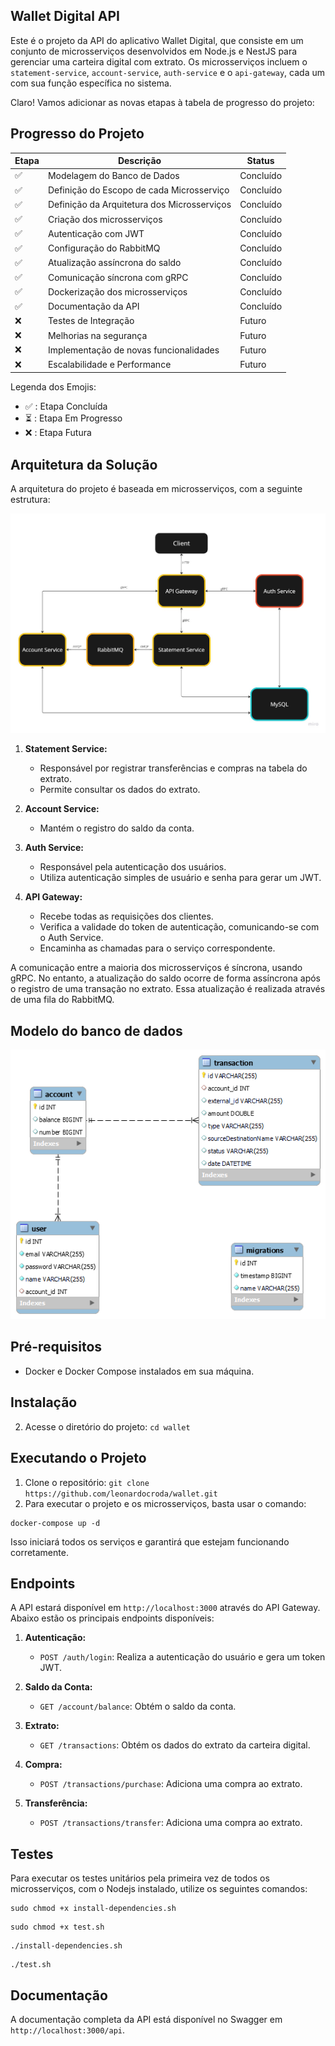## Wallet Digital API

Este é o projeto da API do aplicativo Wallet Digital, que consiste em um conjunto de microsserviços desenvolvidos em Node.js e NestJS para gerenciar uma carteira digital com extrato. Os microsserviços incluem o `statement-service`, `account-service`, `auth-service` e o `api-gateway`, cada um com sua função específica no sistema.

Claro! Vamos adicionar as novas etapas à tabela de progresso do projeto:

## Progresso do Projeto

| Etapa              | Descrição                                   | Status    |
| ------------------ | ------------------------------------------- | --------- |
| :white_check_mark: | Modelagem do Banco de Dados                 | Concluído |
| :white_check_mark: | Definição do Escopo de cada Microsserviço   | Concluído |
| :white_check_mark: | Definição da Arquitetura dos Microsserviços | Concluído |
| :white_check_mark: | Criação dos microsserviços                  | Concluído |
| :white_check_mark: | Autenticação com JWT                        | Concluído |
| :white_check_mark: | Configuração do RabbitMQ                    | Concluído |
| :white_check_mark: | Atualização assíncrona do saldo             | Concluído |
| :white_check_mark: | Comunicação síncrona com gRPC               | Concluído |
| :white_check_mark: | Dockerização dos microsserviços             | Concluído |
| :white_check_mark: | Documentação da API                         | Concluído |
| :x:                | Testes de Integração                        | Futuro    |
| :x:                | Melhorias na segurança                      | Futuro    |
| :x:                | Implementação de novas funcionalidades      | Futuro    |
| :x:                | Escalabilidade e Performance                | Futuro    |

Legenda dos Emojis:

- :white_check_mark: : Etapa Concluída
- :hourglass_flowing_sand: : Etapa Em Progresso
- :x: : Etapa Futura

## Arquitetura da Solução

A arquitetura do projeto é baseada em microsserviços, com a seguinte estrutura:

![Desenho da arquitetura](/assets/architecture.jpg)

1. **Statement Service:**

   - Responsável por registrar transferências e compras na tabela do extrato.
   - Permite consultar os dados do extrato.

2. **Account Service:**

   - Mantém o registro do saldo da conta.

3. **Auth Service:**

   - Responsável pela autenticação dos usuários.
   - Utiliza autenticação simples de usuário e senha para gerar um JWT.

4. **API Gateway:**
   - Recebe todas as requisições dos clientes.
   - Verifica a validade do token de autenticação, comunicando-se com o Auth Service.
   - Encaminha as chamadas para o serviço correspondente.

A comunicação entre a maioria dos microsserviços é síncrona, usando gRPC. No entanto, a atualização do saldo ocorre de forma assíncrona após o registro de uma transação no extrato. Essa atualização é realizada através de uma fila do RabbitMQ.

## Modelo do banco de dados

![Modelo do banco de dados](/assets/database-model.png)

## Pré-requisitos

- Docker e Docker Compose instalados em sua máquina.

## Instalação

2. Acesse o diretório do projeto: `cd wallet`

## Executando o Projeto

1. Clone o repositório: `git clone https://github.com/leonardocroda/wallet.git`
2. Para executar o projeto e os microsserviços, basta usar o comando:

```
docker-compose up -d
```

Isso iniciará todos os serviços e garantirá que estejam funcionando corretamente.

## Endpoints

A API estará disponível em `http://localhost:3000` através do API Gateway. Abaixo estão os principais endpoints disponíveis:

1. **Autenticação:**

   - `POST /auth/login`: Realiza a autenticação do usuário e gera um token JWT.

2. **Saldo da Conta:**

   - `GET /account/balance`: Obtém o saldo da conta.

3. **Extrato:**

   - `GET /transactions`: Obtém os dados do extrato da carteira digital.

4. **Compra:**

   - `POST /transactions/purchase`: Adiciona uma compra ao extrato.

5. **Transferência:**

   - `POST /transactions/transfer`: Adiciona uma compra ao extrato.

## Testes

Para executar os testes unitários pela primeira vez de todos os microsserviços, com o Nodejs instalado, utilize os seguintes comandos:

```
sudo chmod +x install-dependencies.sh
```

```
sudo chmod +x test.sh
```

```
./install-dependencies.sh
```

```
./test.sh
```

## Documentação

A documentação completa da API está disponível no Swagger em `http://localhost:3000/api`.
